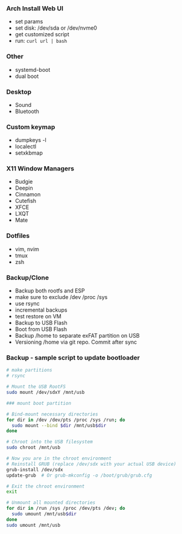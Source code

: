 ### Arch Install Web UI

- set params
- set disk: /dev/sda or /dev/nvme0
- get customized script
- run: `curl url | bash`

### Other

- systemd-boot
- dual boot

### Desktop

- Sound
- Bluetooth

### Custom keymap

- dumpkeys -l
- localectl
- setxkbmap

### X11 Window Managers

- Budgie
- Deepin
- Cinnamon
- Cutefish
- XFCE
- LXQT
- Mate

### Dotfiles

- vim, nvim
- tmux
- zsh

### Backup/Clone

- Backup both rootfs and ESP
- make sure to exclude /dev /proc /sys
- use rsync
- incremental backups
- test restore on VM
- Backup to USB Flash
- Boot from USB Flash
- Backup /home to separate exFAT partition on USB
- Versioning /home via git repo. Commit after sync


### Backup - sample script to update bootloader

```bash
# make partitions
# rsync

# Mount the USB RootFS
sudo mount /dev/sdxY /mnt/usb

### mount boot partition

# Bind-mount necessary directories
for dir in /dev /dev/pts /proc /sys /run; do
  sudo mount --bind $dir /mnt/usb$dir
done

# Chroot into the USB filesystem
sudo chroot /mnt/usb

# Now you are in the chroot environment
# Reinstall GRUB (replace /dev/sdx with your actual USB device)
grub-install /dev/sdx
update-grub  # Or grub-mkconfig -o /boot/grub/grub.cfg

# Exit the chroot environment
exit

# Unmount all mounted directories
for dir in /run /sys /proc /dev/pts /dev; do
  sudo umount /mnt/usb$dir
done
sudo umount /mnt/usb
```


